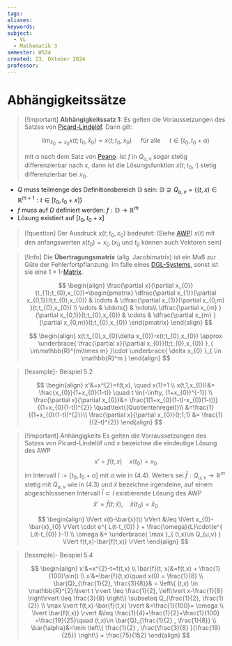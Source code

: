 ```yaml
---
tags: 
aliases: 
keywords: 
subject:
  - VL
  - Mathematik 3
semester: WS24
created: 23. Oktober 2024
professor:
---
```

 

# Abhängigkeitssätze

> [!important] **Abhängigkeitssatz 1:** Es gelten die Voraussetzungen des Satzes von [Picard-Lindelöf](Picard-Lindelöf.md). Dann gilt:
> 
> $$
> \lim _{\bar{x}_0 \rightarrow x_0} x\left(t ; t_0, \bar{x}_0\right)=x\left(t ; t_0, x_0\right) \quad \text { für alle } \quad t \in\left[t_0, t_0+\alpha\right)
> $$
> 
> mit $\alpha$ nach dem Satz von [Peano](Peano.md).
> Ist $f$ in $Q_{u, v}$ sogar stetig differenzierbar nach $x$, dann ist die Lösungsfunktion $x\left(t ; t_0, \cdot\right)$ stetig differenzierbar bei $x_{0}$.
> 

- $Q$ muss teilmenge des Definitionsbereich $\mathbb{D}$ sein:  $\mathbb{D} \supseteq Q_{u,v} = \{ (t,x)\in \mathbb{R}^{m+1} : t \in [t_{0}, t_{0}+x] \}$
- $f$ muss auf $D$ definiert werden: $f:\mathbb{D}\to \mathbb{R}^m$
- Lösung existiert auf $[t_{0},t_{0}+x]$

> [!question] Der Ausdruck $x(t;t_{0}, x_{0})$ bedeutet: (Siehe [AWP]({MOC}%20DGL.md))
> $x(t)$ mit den anfangswerten $x(t_{0})=x_{0}$ ($x_{0}$ und $t_{0}$ können auch Vektoren sein)

> [!info] Die **Übertragungsmatrix** (allg. Jacobimatrix) ist ein Maß zur Güte der Fehlerfortpflanzung.
> Im falle eines [DGL-Systems](DGL-System.md), sonst ist sie eine $1\times1$-[Matrix](Algebra/Matrix.md).
> 
> $$
> \begin{align}
> \frac{\partial x}{\partial x_{0}}(t_{1};t_{0},x_{0})=\begin{pmatrix}
> \dfrac{\partial x_{1}}{\partial x_{0,1}}(t;t_{0},x_{0}) & \cdots & \dfrac{\partial x_{1}}{\partial x_{0,m} }(t;t_{0},x_{0}) \\
> \vdots  & \ddots{} & \vdots\\
> \dfrac{\partial x_{m} }{\partial x_{0,1}}(t;t_{0},x_{0}) & \cdots & \dfrac{\partial x_{m} }{\partial x_{0,m}}(t;t_{0},x_{0})
> \end{pmatrix}
> \end{align}
> $$
> 
> $$
> \begin{align}
> x(t;t_{0},x_{0}\delta x_{0})-x(t;t_{0},x_{0})
> \approx \underbrace{ \frac{\partial x}{\partial x_{0}}(t;t_{0},x_{0}) }_{ \in\mathbb{R}^{m\times m} }\cdot \underbrace{ \delta x_{0} }_{ \in \mathbb{R}^m }
> \end{align}
> $$
> 


>[!example]- Beispiel 5.2
> 
> $$
> \begin{align}
> x'&=x^{2}=f(t,x), \quad x(1)=1 \\
> x(t,1,x_{0})&= \frac{x_{0}}{1+x_{0}(1-t)} \quad t \in(-\infty, (1+x_{0})^{-1}) \\
> \frac{\partial x}{\partial x_{0}}&= \frac{1(1+x_{0}(1-t)-x_{0}(1-t))}{(1+x_{0}(1-t))^{2}} \quad\text{(Quotientenregel)}\\
> &=\frac{1}{(1+x_{0}(1-t))^{2}}\\
> \frac{\partial x}{\partial x_{0}}(t;1;1) &= \frac{1}{(2-t)^{2}}
> \end{align}
> $$

> [!important] Anhängigkeits Es gelten die Vorraussetzungen des Satzes von Picard-Lindelöf und $x$ bezeichne die eindeutige Lösung des AWP
> $$x'=f(t,x) \quad x(t_{0}) =x_{0}$$
> im Intervall $I:=\left[t_0, t_0+\alpha\right]$ mit $\alpha$ wie in (4.4). Weiters sei $\bar{f}: Q_{u, v} \rightarrow \mathbb{R}^m$ stetig mit $Q_{u, v}$ wie in (4.3) und $\bar{x}$ bezeichne irgendeine, auf einem abgeschlossenen Intervall $\bar{I} \subset I$ existierende Lösung des AWP
> $$\bar{x}'=\bar{f}(t;\bar{x}), \quad \bar{x}(t_{0}) = \bar{x}_{0}$$
> 
> $$
> \begin{align}
> \lVert x(t)-\bar{x}(t) \rVert &\leq \lVert x_{0}-\bar{x}_{0} \rVert \cdot e^{ L(t-t_{0}) } + \frac{\omega}{L}\cdot(e^{ L(t-t_{0}) }-1) \\
> \omega &= \underbrace{ \max }_{ (t,x)\in Q_{u,v} } \lVert f(t,x)-\bar{f(t,x)} \rVert
> \end{align}
> $$

>[!example]- Beispiel 5.4
> 
> $$
> \begin{align}
> x'&=x^{2}-t=f(t,x) \\
> \bar{f}(t, x)&=f(t,x) + \frac{1}{100}\sin() \\
> x'&=\bar{f}(t,x)\quad x(0) = \frac{1}{8} \\
> \bar{Q}_{\frac{1}{2}, \frac{3}{8}}& = \left\{  (t,x) \in \mathbb{R}^{2}:\lvert t \rvert \leq \frac{1}{2}, \left\lvert  x-\frac{1}{8}  \right\rvert \leq \frac{3}{8}   \right\} \subseteq Q_{\frac{1}{2}, \frac{1}{2}} \\
> \max \lvert f(t,x)-\bar{f}(t,x) \rvert &=\frac{1}{100}= \omega \\
> \lvert \bar{f(t,x)} \rvert &\leq \frac{1}{4}+\frac{1}{2}+\frac{1}{100} =\frac{19}{25}\quad (t,x)\in \bar{Q}_{\frac{1}{2} , \frac{1}{8}} \\
> \bar{\alpha}&=\min \left\{  \frac{1}{2} , \frac{\frac{3}{8} }{\frac{19}{25}} \right\} = \frac{75}{152}
> \end{align}
> $$